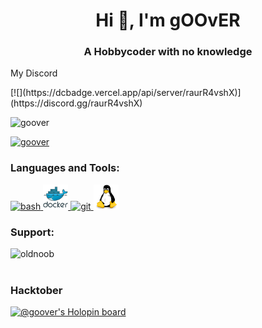 <h1 align="center">Hi 👋, I'm gOOvER</h1>
<h3 align="center">A Hobbycoder with no knowledge</h3>

<p align="left">My Discord</p>
[![](https://dcbadge.vercel.app/api/server/raurR4vshX)](https://discord.gg/raurR4vshX)

<p align="left"> <img src="https://komarev.com/ghpvc/?username=goover&label=Profile%20views&color=0e75b6&style=flat" alt="goover" /> </p>

<p align="left"> <a href="https://github.com/ryo-ma/github-profile-trophy"><img src="https://github-profile-trophy.vercel.app/?username=goover" alt="goover" /></a> </p>

<h3 align="left">Languages and Tools:</h3>
<p align="left"> <a href="https://www.gnu.org/software/bash/" target="_blank" rel="noreferrer"> <img src="https://www.vectorlogo.zone/logos/gnu_bash/gnu_bash-icon.svg" alt="bash" width="40" height="40"/> </a> <a href="https://www.docker.com/" target="_blank" rel="noreferrer"> <img src="https://raw.githubusercontent.com/devicons/devicon/master/icons/docker/docker-original-wordmark.svg" alt="docker" width="40" height="40"/> </a> <a href="https://git-scm.com/" target="_blank" rel="noreferrer"> <img src="https://www.vectorlogo.zone/logos/git-scm/git-scm-icon.svg" alt="git" width="40" height="40"/> </a> <a href="https://www.linux.org/" target="_blank" rel="noreferrer"> <img src="https://raw.githubusercontent.com/devicons/devicon/master/icons/linux/linux-original.svg" alt="linux" width="40" height="40"/> </a> </p>

<h3 align="left">Support:</h3>
<p><a href="https://ko-fi.com/oldnoob"> <img align="left" src="https://cdn.ko-fi.com/cdn/kofi3.png?v=3" height="50" width="210" alt="oldnoob" /></a></p><br><br>

### Hacktober
[![@goover's Holopin board](https://holopin.me/goover)](https://holopin.io/@goover)
